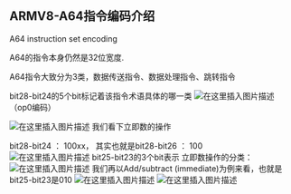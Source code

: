 ## ARMV8-A64指令编码介绍



A64 instruction set encoding

A64的指令本身仍然是32位宽度.

A64指令大致分为3类，数据传送指令、数据处理指令、跳转指令

bit28-bit24的5个bit标记着该指令术语具体的哪一类
![在这里插入图片描述](https://img-blog.csdnimg.cn/20201009165204725.png#pic_center)
（op0编码）

![在这里插入图片描述](https://img-blog.csdnimg.cn/20201009165010284.png?x-oss-process=image/watermark,type_ZmFuZ3poZW5naGVpdGk,shadow_10,text_aHR0cHM6Ly9ibG9nLmNzZG4ubmV0L3dlaXhpbl80MjEzNTA4Nw==,size_16,color_FFFFFF,t_70#pic_center)
我们看下立即数的操作

bit28-bit24 ： 100xx， 其实也就是bit28-bit26 ： 100<br>
![在这里插入图片描述](https://img-blog.csdnimg.cn/20201009165315740.png)
bit25-bit23的3个bit表示 立即数操作的分类：<br>
![在这里插入图片描述](https://img-blog.csdnimg.cn/20201009165422736.png?x-oss-process=image/watermark,type_ZmFuZ3poZW5naGVpdGk,shadow_10,text_aHR0cHM6Ly9ibG9nLmNzZG4ubmV0L3dlaXhpbl80MjEzNTA4Nw==,size_16,color_FFFFFF,t_70#pic_center)
我们再以Add/subtract (immediate)为例来看，也就是bit25-bit23是010
![在这里插入图片描述](https://img-blog.csdnimg.cn/20201009165625520.png)
![在这里插入图片描述](https://img-blog.csdnimg.cn/20201009171734719.png?x-oss-process=image/watermark,type_ZmFuZ3poZW5naGVpdGk,shadow_10,text_aHR0cHM6Ly9ibG9nLmNzZG4ubmV0L3dlaXhpbl80MjEzNTA4Nw==,size_16,color_FFFFFF,t_70#pic_center)

